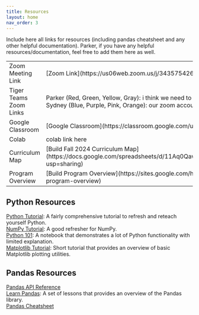 ```yaml
---
title: Resources
layout: home
nav_order: 3
---
```


Include here all links for resources (including pandas cheatsheet and any other helpful documentation). Parker, if you have any helpful resources/documentation, feel free to add them here as well.

<table>
  <tr>
    <td>Zoom Meeting Link</td>
    <td>[Zoom Link](https://us06web.zoom.us/j/3435754269)</td>
  </tr>
  <tr>
    <td>Tiger Teams Zoom Links</td>
    <td>Parker (Red, Green, Yellow, Gray): i think we need to use the instructor one <br> Sydney (Blue, Purple, Pink, Orange): our zoom accounts are limited to 40 minutes</td>
  </tr>
  <tr>
    <td>Google Classroom</td>
    <td>[Google Classroom](https://classroom.google.com/u/2/c/NjkxNTY0MzI4Njk0)</td>
  </tr>
  <tr>
    <td>Colab</td>
    <td>colab link here</td>
  </tr>
  <tr>
    <td>Curriculum Map</td>
    <td>[Build Fall 2024 Curriculum Map](https://docs.google.com/spreadsheets/d/11Aq0QawP034qL_rAGsC7Lnye3R1vRy67ZQze8zohf3w/edit?usp=sharing)</td>
  </tr>
  <tr>
    <td>Program Overview</td>
    <td>[Build Program Overview](https://sites.google.com/hackthehood.org/hthcurriculumresources/build-program-overview)</td>
  </tr>
</table>

## Python Resources
[Python Tutorial](https://docs.python.org/3/tutorial/index.html): A fairly comprehensive tutorial to refresh and reteach yourself Python.  
[NumPy Tutorial](https://cs231n.github.io/python-numpy-tutorial/#numpy): A good refresher for NumPy.  
[Python 101](https://nbviewer.org/urls/bitbucket.org/hrojas/learn-pandas/raw/master/lessons/Python_101.ipynb): A notebook that demonstrates a lot of Python functionality with limited explanation.  
[Matplotlib Tutorial](https://matplotlib.org/2.0.2/users/pyplot_tutorial.html): Short tutorial that provides an overview of basic Matplotlib plotting utilities.  

## Pandas Resources
[Pandas API Reference](https://pandas.pydata.org/pandas-docs/stable/reference/index.html)  
[Learn Pandas](https://nbviewer.org/url/bitbucket.org/hrojas/learn-pandas/raw/master/lessons/01%20-%20Lesson.ipynb): A set of lessons that provides an overview of the Pandas library.  
[Pandas Cheatsheet](https://github.com/HtH-HacktheHood/laney-build-2022/blob/main/data-analysis/Python-Pandas-Cheat-Sheet.png)  
